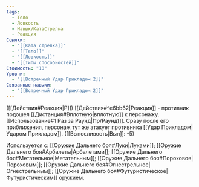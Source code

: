 ```yaml
---
tags:
  - Тело
  - Ловкость
  - Навык/КатаСтрелка
  - Реакция
Ссылки:
  - "[[Ката стрелка]]"
  - "[[Тело]]"
  - "[[Ловкость]]"
  - "[[Типы способностей]]"
Стоимость: "10"
Уровни:
  - "[[Встречный Удар Прикладом 2]]"
Связанные навыки:
  - "[[Встречный Удар Прикладом 2]]"
---
```

([[Действия#Реакция|Р]]) [[Действия#^e6bb62|Реакция]] - противник подошел [[Дистанция#Вплотную|вплотную]] к персонажу. [[Использование#1 Раз за Раунд|(1р/Раунд)]]. Сразу после его приближения, персонаж тут же атакует противника [[Удар Прикладом|Ударом Прикладом]]. ([[Выносливость|Вын]]: -5)

Используется с: [[Оружие Дальнего боя#Луки|Луками]]; [[Оружие Дальнего боя#Арбалеты|Арбалетами]]; [[Оружие Дальнего боя#Метательное|Метательным]]; [[Оружие Дальнего боя#Пороховое|Пороховым]]; [[Оружие Дальнего боя#Огнестрельное|Огнестрельным]]; [[Оружие Дальнего боя#Футуристическое|Футуристическим]] оружием.
